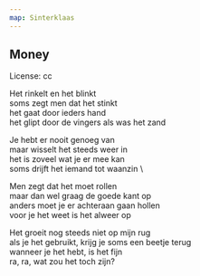 ```yaml
---
map: Sinterklaas
---
```


## Money
License: cc

Het rinkelt en het blinkt \
soms zegt men dat het stinkt \
het gaat door ieders hand \
het glipt door de vingers als was het zand

Je hebt er nooit genoeg van \
maar wisselt het steeds weer in \
het is zoveel wat je er mee kan \
soms drijft het iemand tot waanzin \


Men zegt dat het moet rollen \
maar dan wel graag de goede kant op  \
anders moet je er achteraan gaan hollen \
voor je het weet is het alweer op

Het groeit nog steeds niet op mijn rug \
als je het gebruikt, krijg je soms een beetje terug \
wanneer je het hebt, is het fijn \
ra, ra, wat zou het toch zijn? 

